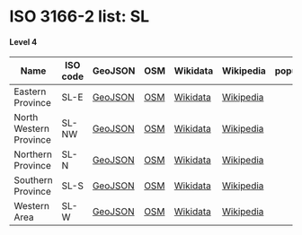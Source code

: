 # ISO 3166-2 list: SL


#### Level 4
Name | ISO code | GeoJSON | OSM | Wikidata | Wikipedia | population 
--- | --- | --- | --- | --- | --- | --- 
Eastern Province | SL-E | [GeoJSON](../../export/geojson/q7/iso2/SL/SL-E.geojson) | [OSM](https://www.openstreetmap.org/relation/3230988) | [Wikidata](https://www.wikidata.org/wiki/Q1050497) | [Wikipedia](http://en.wikipedia.org/wiki/en%3AEastern%20Province%2C%20Sierra%20Leone) | 
North Western Province | SL-NW | [GeoJSON](../../export/geojson/q7/iso2/SL/SL-NW.geojson) | [OSM](https://www.openstreetmap.org/relation/9636490) | [Wikidata](https://www.wikidata.org/wiki/Q43371075) | [Wikipedia](http://en.wikipedia.org/wiki/en%3ANorth%20West%20Province%2C%20Sierra%20Leone) | 
Northern Province | SL-N | [GeoJSON](../../export/geojson/q7/iso2/SL/SL-N.geojson) | [OSM](https://www.openstreetmap.org/relation/3230989) | [Wikidata](https://www.wikidata.org/wiki/Q912359) | [Wikipedia](http://en.wikipedia.org/wiki/en%3ANorthern%20Province%2C%20Sierra%20Leone) | 
Southern Province | SL-S | [GeoJSON](../../export/geojson/q7/iso2/SL/SL-S.geojson) | [OSM](https://www.openstreetmap.org/relation/3230990) | [Wikidata](https://www.wikidata.org/wiki/Q772185) | [Wikipedia](http://en.wikipedia.org/wiki/en%3ASouthern%20Province%2C%20Sierra%20Leone) | 
Western Area | SL-W | [GeoJSON](../../export/geojson/q7/iso2/SL/SL-W.geojson) | [OSM](https://www.openstreetmap.org/relation/3242455) | [Wikidata](https://www.wikidata.org/wiki/Q1050475) | [Wikipedia](http://en.wikipedia.org/wiki/en%3AWestern%20Area) | 
